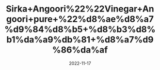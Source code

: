 ---
title: 'Sirka+Angoori%22%22Vinegar+Angoori+pure+%22%d8%ae%d8%a7%d9%84%d8%b5+%d8%b3%d8%b1%da%a9%db%81+%d8%a7%d9%86%da%af'
date: '2022-11-17' 
metatag: '' 
inventory: '0' 
draft: false 
# meta description 
shortDescripton: ''
description: 'Sirka%22vinegar'
longdescription: ''
tags: ''
brand: ''
subCategory: ''
unit: '800 ml-Pk'
sellCount: '0'
featured: True
# product Price
price: '300.0'
# Product Short Description
shortDescription: ''
productID: '5DAF6EB8-174E-ED11-996A-005056B3A416'
type: 'products'
category: 'Sirka%22vinegar' 
thumnailproduct: 'https://eraconnect.blob.core.windows.net/product-images/aminsaddiquidawakhana/35121e03-ccad-485d-a9de-15244618f659.webp' 
images:
  - image: 'https://eraconnect.blob.core.windows.net/product-images/aminsaddiquidawakhana/35121e03-ccad-485d-a9de-15244618f659.webp'  
Variants:
---